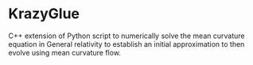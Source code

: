 # KrazyGlue
C++ extension of Python script to numerically solve the mean curvature equation in General relativity to establish an initial approximation to then evolve using mean curvature flow.
